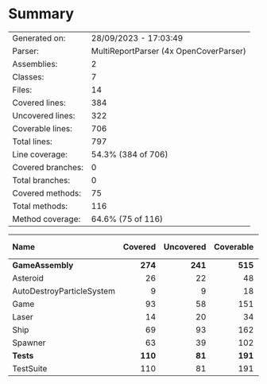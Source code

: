 ﻿# Summary
|||
|:---|:---|
| Generated on: | 28/09/2023 - 17:03:49 |
| Parser: | MultiReportParser (4x OpenCoverParser) |
| Assemblies: | 2 |
| Classes: | 7 |
| Files: | 14 |
| Covered lines: | 384 |
| Uncovered lines: | 322 |
| Coverable lines: | 706 |
| Total lines: | 797 |
| Line coverage: | 54.3% (384 of 706) |
| Covered branches: | 0 |
| Total branches: | 0 |
| Covered methods: | 75 |
| Total methods: | 116 |
| Method coverage: | 64.6% (75 of 116) |

|**Name**|**Covered**|**Uncovered**|**Coverable**|**Total**|**Line coverage**|**Covered**|**Total**|**Branch coverage**|**Covered**|**Total**|**Method coverage**|
|:---|---:|---:|---:|---:|---:|---:|---:|---:|---:|---:|---:|
|**GameAssembly**|**274**|**241**|**515**|**585**|**53.2%**|**0**|**0**|****|**56**|**86**|**65.1%**|
|Asteroid|26|22|48|66|54.1%|0|0||6|10|60%|
|AutoDestroyParticleSystem|9|9|18|19|50%|0|0||2|4|50%|
|Game|93|58|151|148|61.5%|0|0||17|24|70.8%|
|Laser|14|20|34|57|41.1%|0|0||2|4|50%|
|Ship|69|93|162|164|42.5%|0|0||16|26|61.5%|
|Spawner|63|39|102|131|61.7%|0|0||13|18|72.2%|
|**Tests**|**110**|**81**|**191**|**212**|**57.5%**|**0**|**0**|****|**19**|**30**|**63.3%**|
|TestSuite|110|81|191|212|57.5%|0|0||19|30|63.3%|
